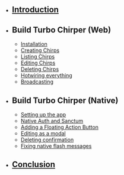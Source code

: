- ## [Introduction](/introduction)
- ## Build Turbo Chirper (Web)
    - [Installation](/installation)
    - [Creating Chirps](/creating-chirps)
    - [Listing Chirps](/listing-chirps)
    - [Editing Chirps](/editing-chirps)
    - [Deleting Chirps](/deleting-chirps)
    - [Hotwiring everything](/hotwiring-everything)
    - [Broadcasting](/broadcasting)
- ## Build Turbo Chirper (Native)
    - [Setting up the app](/native-setup)
    - [Native Auth and Sanctum](/native-auth-with-sanctum)
    - [Adding a Floating Action Button](/native-fab-creating-chirps)
    - [Editing as a modal](/native-editing-modal)
    - [Deleting confirmation](/native-deleting-confirmation)
    - [Fixing native flash messages](/native-fix-flash-messages)
- ## [Conclusion](/conclusion)
